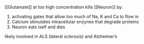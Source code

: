 [[Glutamate]] at too high concentration kills [[Neuron]] by:
1. activating gates that allow too much of Na, K and Ca to flow in
2. Calcium stimulates intracellular enzynes that degrade proteins
3. Neuron eats iself and dies

likely involved in ALS (lateral sclerosis) and Alzheimer’s